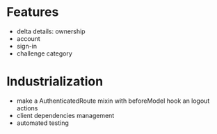 # Features

- delta details: ownership
- account
- sign-in
- challenge category

# Industrialization

- make a AuthenticatedRoute mixin with beforeModel hook an logout actions
- client dependencies management
- automated testing

